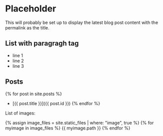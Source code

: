 # Placeholder

This will probably be set up to display the latest blog post content with the permalink as the title.

## List with paragragh tag

- line 1
- line 2
- line 3

## Posts

{% for post in site.posts %}
- [{{ post.title }}]({{ post.id }})
{% endfor %}

List of images:

{% assign image_files = site.static_files | where: "image", true %}
{% for myimage in image_files %}
  {{ myimage.path }}
{% endfor %}

